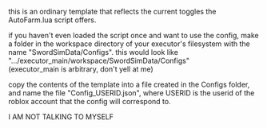 this is an ordinary template that reflects the current toggles the AutoFarm.lua script offers.

if you haven't even loaded the script once and want to use the config, make a folder in the workspace directory of your executor's filesystem with the name "SwordSimData/Configs".
this would look like ".../executor_main/workspace/SwordSimData/Configs"    
    (executor_main is arbitrary, don't yell at me)

copy the contents of the template into a file created in the Configs folder, and name the file "Config_USERID.json", where USERID is the userid of the roblox account that the config will correspond to.

I AM NOT TALKING TO MYSELF
